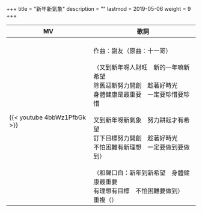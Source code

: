 +++
title = "新年新氣象"
description = ""
lastmod = 2019-05-06
weight = 9
+++

MV  | 歌詞  
--------------|-------
{{< youtube 4bbWz1PfbGk >}}|<br/>作曲：謝友（原曲：十一哥）<br/><br/>（又到新年呀人財旺　新的一年嘛新希望<br/>除舊迎新努力開創　趁著好時光<br/>身體健康是最重要　一定要珍惜要珍惜<br/><br/>又到新年呀新氣象　努力耕耘才有希望<br/>訂下目標努力開創　趁著好時光<br/>不怕困難有新理想　一定要做到要做到）<br/><br/>（和聲口白：新年到新希望　身體健康最重要<br/>有理想有目標　不怕困難要做到）<br/>重複（）